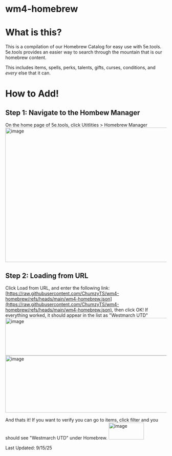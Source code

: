 # wm4-homebrew

# What is this?
This is a compilation of our Homebrew Catalog for easy use with 5e.tools. 5e.tools provides an easier way to search through the mountain that is our homebrew content. 

This includes items, spells, perks, talents, gifts, curses, conditions, and *every* else that it can.

# How to Add!
## Step 1: Navigate to the Hombew Manager
On the home page of 5e.tools, click Utitlities > Homebrew Manager
<img width="1246" height="419" alt="image" src="https://github.com/user-attachments/assets/406556c6-5024-48a9-8339-912e8e33c2a8" />

## Step 2: Loading from URL
Click Load from URL, and enter the following link: [https://raw.githubusercontent.com/ChumzyTS/wm4-homebrew/refs/heads/main/wm4-homebrew.json](https://raw.githubusercontent.com/ChumzyTS/wm4-homebrew/refs/heads/main/wm4-homebrew.json), then click OK! If everything worked, it should appear in the list as "Westmarch UTD"
<img width="1187" height="117" alt="image" src="https://github.com/user-attachments/assets/2b226f40-921a-442e-8ab8-99bc4799fb4c" />
<img width="1186" height="178" alt="image" src="https://github.com/user-attachments/assets/c251d89a-b6c6-41f4-83a9-98c32f9ab58e" />

And thats it! If you want to verify you can go to items, click filter and you should see "Westmarch UTD" under Homebrew.
<img width="110" height="53" alt="image" src="https://github.com/user-attachments/assets/1cf3490c-122e-40ba-a03b-7ee84f68646e" />


Last Updated: 9/15/25
